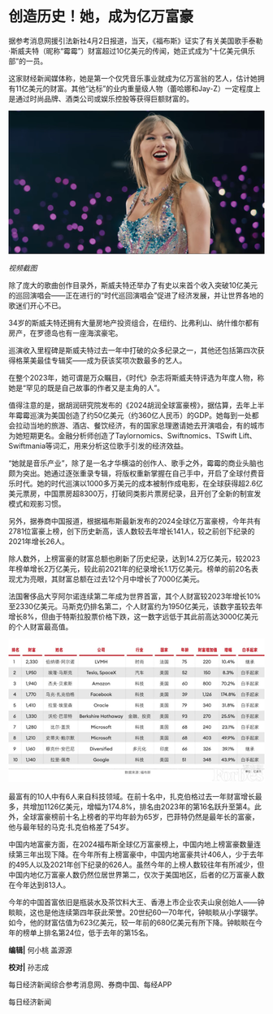 # 创造历史！她，成为亿万富豪

据参考消息网援引法新社4月2日报道，当天，《福布斯》证实了有关美国歌手泰勒·斯威夫特（昵称“霉霉”）财富超过10亿美元的传闻，她正式成为“十亿美元俱乐部”的一员。

这家财经新闻媒体称，她是第一个仅凭音乐事业就成为亿万富翁的艺人，估计她拥有11亿美元的财富。其他“达标”的业内重量级人物（蕾哈娜和Jay-Z）一定程度上是通过时尚品牌、酒类公司或娱乐控股等获得巨额财富的。

![a99976f4bab3ac79b9044f9a495714f9.jpg](https://raw.githubusercontent.com/qqhsx/qqnews_image/main/2024/04/04/创造历史！她，成为亿万富豪/a99976f4bab3ac79b9044f9a495714f9.jpg)

 _视频截图_

除了庞大的歌曲创作目录外，斯威夫特还举办了有史以来首个收入突破10亿美元的巡回演唱会——正在进行的“时代巡回演唱会”促进了经济发展，并让世界各地的歌迷们开心不已。

34岁的斯威夫特还拥有大量房地产投资组合，在纽约、比弗利山、纳什维尔都有房产，在罗德岛也有一座海滨豪宅。

巡演收入里程碑是斯威夫特过去一年中打破的众多纪录之一，其他还包括第四次获得格莱美最佳专辑奖——成为获该奖项次数最多的艺人。

在整个2023年，她可谓是万众瞩目，《时代》杂志将斯威夫特评选为年度人物，称她是“罕见的既是自己故事的作者又是主角的人”。

值得注意的是，据胡润研究院发布的《2024胡润全球富豪榜》，据估算，去年上半年霉霉巡演为美国创造了约50亿美元（约360亿人民币）的GDP。她每到一处都会拉动当地的旅游、酒店、餐饮经济，有的国家总理邀请她去开演唱会，有的城市为她短期更名。金融分析师创造了Taylornomics、Swiftnomics、TSwift
Lift、Swiftmania等词汇，用来分析这位歌手引发的经济效益。

“她就是音乐产业”，除了是一名才华横溢的创作人、歌手之外，霉霉的商业头脑也颇为突出。她通过逐张重录专辑，将版权重新掌握在自己手中，开启了全球付费音乐时代。她的时代巡演以1000多万美元的成本被制作成电影，在全球获得超2.6亿美元票房，中国票房超8300万，打破同类影片票房纪录，且开创了全新的制宣发模式和观影习惯。

另外，据券商中国报道，根据福布斯最新发布的2024全球亿万富豪榜，今年共有2781位富豪上榜，创下历史新高，该人数较去年增长141人，较之前创下纪录的2021年增长26人。

除人数外，上榜富豪的财富总额也刷新了历史纪录，达到14.2万亿美元，较2023年榜单增长2万亿美元，较此前2021年的纪录增长1.1万亿美元。榜单的前20名表现尤为亮眼，其财富总额在过去12个月中增长了7000亿美元。

法国奢侈品大亨阿尔诺连续第二年成为世界首富，其个人财富较2023年增长10%至2330亿美元。马斯克仍排名第二，个人财富约为1950亿美元，该数字虽较去年增长8%，但由于特斯拉股票价格下跌，这一数字远低于其此前高达3000亿美元的个人财富最高值。

![97ae1f47461a0bb4bc5c46703677d7db.jpg](https://raw.githubusercontent.com/qqhsx/qqnews_image/main/2024/04/04/创造历史！她，成为亿万富豪/97ae1f47461a0bb4bc5c46703677d7db.jpg)

最富有的10人中有6人来自科技领域。在前十名中，扎克伯格过去一年财富增长最多，共增加1126亿美元，增幅为174.8%，排名由2023年的第16名跃升至第4。此外，全球富豪榜前十名上榜者的平均年龄为65岁，巴菲特仍然是最年长的富豪，他与最年轻的马克·扎克伯格差了54岁。

中国内地富豪方面，在2024福布斯全球亿万富豪榜上，中国内地上榜富豪数量连续第三年出现下降。在今年所有上榜富豪中，中国内地富豪共计406人，少于去年的495人以及2021年创下纪录的626人。虽然今年的上榜人数较往年有所减少，但中国内地亿万富豪人数仍然位居世界第二，仅次于美国地区，后者的亿万富豪人数在今年达到813人。

今年的中国首富依旧是瓶装水及茶饮料大王、香港上市企业农夫山泉创始人——钟睒睒，这也是他连续第四年获此荣誉。20世纪60—70年代，钟睒睒从小学辍学。如今，他的财富估值为623亿美元，较一年前的680亿美元有所下降。钟睒睒在今年的榜单上排名第24位，低于去年的第15名。

**编辑|** 何小桃 盖源源

**校对|** 孙志成

每日经济新闻综合参考消息网、券商中国、每经APP

每日经济新闻

